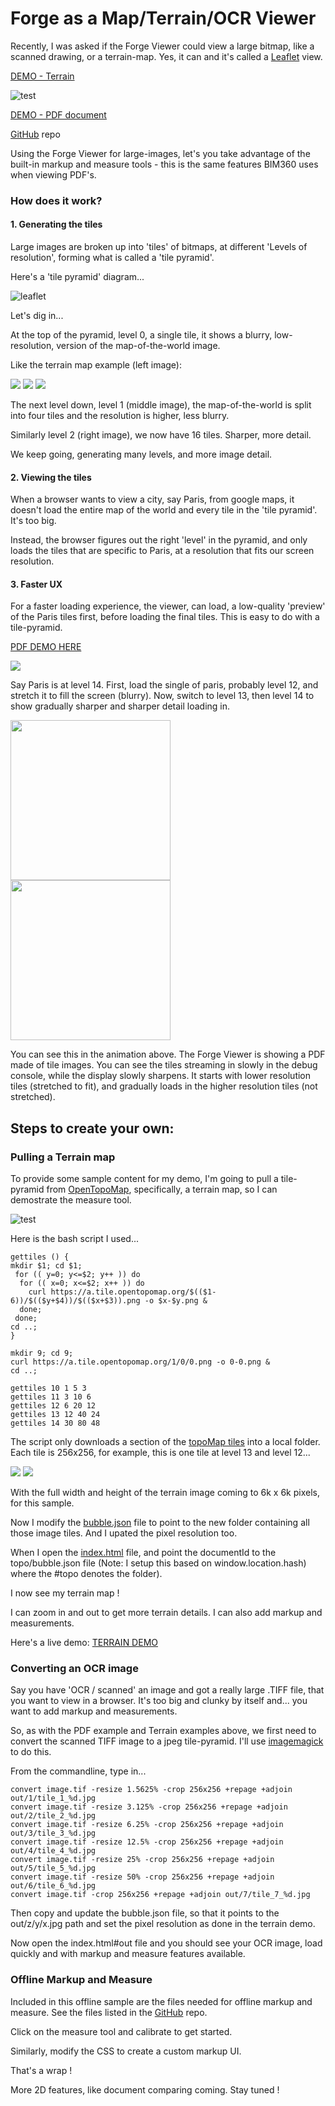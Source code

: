 # Forge as a Map/Terrain/OCR Viewer

Recently, I was asked if the Forge Viewer could view a large bitmap, like a scanned drawing, or a terrain-map.  Yes, it can and it's called a [Leaflet](leafletjs.com) view.

[DEMO - Terrain](https://wallabyway.github.io/pdf-imageviewer/index.html#topo)

![test](https://user-images.githubusercontent.com/440241/43349248-6ae56b42-91b3-11e8-884d-aa6cda3c9fab.gif)

[DEMO - PDF document](https://wallabyway.github.io/pdf-imageviewer/)

[GitHub](https://github.com/wallabyway/pdf-imageviewer) repo

Using the Forge Viewer for large-images, let's you take advantage of the built-in markup and measure tools - this is the same features BIM360 uses when viewing PDF's.

### How does it work?

#### 1. Generating the tiles
Large images are broken up into 'tiles' of bitmaps, at different 'Levels of resolution', forming what is called a 'tile pyramid'.

Here's a 'tile pyramid' diagram...

![leaflet](https://user-images.githubusercontent.com/440241/43065838-5f3040a2-8ea6-11e8-967a-a25b6a4e3654.png)

Let's dig in...

At the top of the pyramid, level 0, a single tile, it shows a blurry, low-resolution, version of the map-of-the-world image.

Like the terrain map example (left image): 

![](https://wallabyway.github.io/pdf-imageviewer/topo/9/0-0.png)
![](https://wallabyway.github.io/pdf-imageviewer/topo/10/0-0.png)
![](https://wallabyway.github.io/pdf-imageviewer/topo/12/2-0.png)

The next level down, level 1 (middle image), the map-of-the-world is split into four tiles and the resolution is higher, less blurry.


Similarly level 2 (right image), we now have 16 tiles.  Sharper, more detail.



We keep going, generating many levels, and more image detail.

#### 2. Viewing the tiles

When a browser wants to view a city, say Paris, from google maps, it doesn't load the entire map of the world and every tile in the 'tile pyramid'.  It's too big.

Instead, the browser figures out the right 'level' in the pyramid, and only loads the tiles that are specific to Paris, at a resolution that fits our screen resolution.

#### 3. Faster UX

For a faster loading experience, the viewer, can  load, a low-quality 'preview' of the Paris tiles first, before loading the final tiles.  This is easy to do with a tile-pyramid.  

[PDF DEMO HERE](https://wallabyway.github.io/pdf-imageviewer/)

![](https://user-images.githubusercontent.com/440241/43349230-4f54db9c-91b3-11e8-9d35-ceb6acab9e3c.gif)

Say Paris is at level 14.  First, load the single of paris, probably level 12, and stretch it to fill the screen (blurry).  Now, switch to level 13, then level 14 to show gradually sharper and sharper detail loading in.

<span><img src="https://wallabyway.github.io/pdf-imageviewer/sheet1/12/0_0.jpeg" width=256>
<img src="https://wallabyway.github.io/pdf-imageviewer/sheet1/11/0_0.jpeg" width=256></span>

You can see this in the animation above.  The Forge Viewer is showing a PDF made of tile images.  You can see the tiles streaming in slowly in the debug console, while the display slowly sharpens.  It starts with lower resolution tiles (stretched to fit), and gradually loads in the higher resolution tiles (not stretched).


## Steps to create your own:


### Pulling a Terrain map

To provide some sample content for my demo, I'm going to pull a tile-pyramid from [OpenTopoMap](https://www.opentopomap.org/about), specifically, a terrain map, so I can demostrate the measure tool.

![test](https://user-images.githubusercontent.com/440241/43349248-6ae56b42-91b3-11e8-884d-aa6cda3c9fab.gif)

Here is the bash script I used...

``` 
gettiles () {
mkdir $1; cd $1;
 for (( y=0; y<=$2; y++ )) do
  for (( x=0; x<=$2; x++ )) do
  	curl https://a.tile.opentopomap.org/$(($1-6))/$(($y+$4))/$(($x+$3)).png -o $x-$y.png &
  done;
 done;
cd ..;
}

mkdir 9; cd 9;
curl https://a.tile.opentopomap.org/1/0/0.png -o 0-0.png &
cd ..;

gettiles 10 1 5 3
gettiles 11 3 10 6
gettiles 12 6 20 12
gettiles 13 12 40 24
gettiles 14 30 80 48
```
The script only downloads a section of the [topoMap tiles](https://github.com/wallabyway/pdf-imageviewer/tree/master/docs/topo) into a local folder.  Each tile is 256x256, for example, this is one tile at level 13 and level 12... 

![](https://wallabyway.github.io/pdf-imageviewer/topo/10/0-0.png)
![](https://wallabyway.github.io/pdf-imageviewer/topo/12/2-0.png)

With the full width and height of the terrain image coming to 6k x 6k pixels, for this sample.

Now I modify the [bubble.json](https://github.com/wallabyway/pdf-imageviewer/tree/master/docs/topo/bubble.json) file to point to the new folder containing all those image tiles.  And I upated the pixel resolution too.


When I open the [index.html](https://github.com/wallabyway/pdf-imageviewer/tree/master/docs/index.html) file, and point the documentId to the topo/bubble.json file (Note: I setup this based on window.location.hash) where the #topo denotes the folder).

I now see my terrain map !

I can zoom in and out to get more terrain details. I can also add markup and measurements.

Here's a live demo: [TERRAIN DEMO](https://wallabyway.github.io/pdf-imageviewer/index.html#topo)


### Converting an OCR image

Say you have 'OCR / scanned' an image and got a really large .TIFF file, that you want to view in a browser.  It's too big and clunky by itself and... you want to add markup and measurements.

So, as with the PDF example and Terrain examples above, we first need to convert the scanned TIFF image to a jpeg tile-pyramid. I'll use [imagemagick](https://www.imagemagick.org/) to do this.

From the commandline, type in...

```
convert image.tif -resize 1.5625% -crop 256x256 +repage +adjoin out/1/tile_1_%d.jpg
convert image.tif -resize 3.125% -crop 256x256 +repage +adjoin out/2/tile_2_%d.jpg
convert image.tif -resize 6.25% -crop 256x256 +repage +adjoin out/3/tile_3_%d.jpg
convert image.tif -resize 12.5% -crop 256x256 +repage +adjoin out/4/tile_4_%d.jpg
convert image.tif -resize 25% -crop 256x256 +repage +adjoin out/5/tile_5_%d.jpg
convert image.tif -resize 50% -crop 256x256 +repage +adjoin out/6/tile_6_%d.jpg
convert image.tif -crop 256x256 +repage +adjoin out/7/tile_7_%d.jpg
```

Then copy and update the bubble.json file, so that it points to the out/z/y/x.jpg path and set the pixel resolution as done in the terrain demo.

Now open the index.html#out file and you should see your OCR image, load quickly and with markup and measure features available.

### Offline Markup and Measure 

Included in this offline sample are the files needed for offline markup and measure.  See the files listed in the [GitHub](https://github.com/wallabyway/pdf-imageviewer) repo.

Click on the measure tool and calibrate to get started.

Similarly, modify the CSS to create a custom markup UI.


That's a wrap !

More 2D features, like document comparing coming.  Stay tuned !

